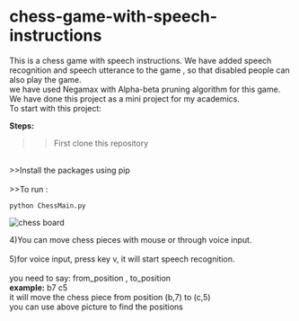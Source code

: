 # chess-game-with-speech-instructions
This is a chess game with speech instructions. We have added speech recognition and speech utterance to the game , so that disabled people can also play the game.<br>
we have used Negamax  with Alpha-beta pruning algorithm for this game.<br>
We have done this project as a mini project for my academics.   <br>
To start with this project:

<b>Steps:</b>
>> First clone this repository <br>
<br>
>>Install the packages using pip <br>
<br>
>>To run : <br>

```python ChessMain.py ```

![chess board](https://github.com/shylesharepelly/chess-game-with-speech-instructions/assets/66762947/9d81e74b-29cd-4637-981f-4e0baa7cf06e)
<br>

4)You can move chess pieces with mouse or through voice input.<br>
<br>
5)for voice input, press key v, it will start speech recognition.<br>
<br>
    you need to say:  from_position , to_position<br>
    <b>example:</b> b7 c5<br>
      it will move the chess piece from position (b,7) to (c,5)<br>
    you can use above picture to find the positions
